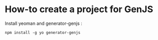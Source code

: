 # How-to create a project for GenJS

Install yeoman and generator-genjs :
```
npm install -g yo generator-genjs
```

